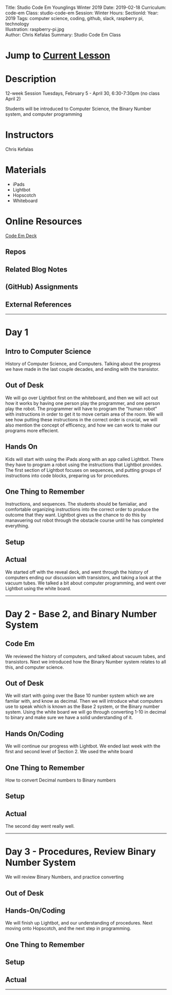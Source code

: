 Title: Studio Code Em Younglings Winter 2019
Date: 2019-02-18
Curriculum: code-em
Class: studio-code-em
Session: Winter
Hours:
SectionId:
Year: 2019
Tags: computer science, coding, github, slack, raspberry pi, technology  
Illustration: raspberry-pi.jpg  
Author: Chris Kefalas 
Summary: Studio Code Em Class

# Jump to [Current Lesson](#current)

# Description

12-week Session
Tuesdays, February 5 - April 30, 6:30-7:30pm
(no class April 2)

Students will be introduced to Computer Science, the Binary Number system, and computer programming

# Instructors

Chris Kefalas

# Materials

- iPads
- Lightbot
- Hopscotch
- Whiteboard 

# Online Resources

[Code Em Deck](decks/code-em.html)

## Repos

## Related Blog Notes

## (GitHub) Assignments

## External References

----

# Day 1

## Intro to Computer Science

History of Computer Science, and Computers. Talking about the progress we have made in the last couple decades, and ending with the transistor. 


## Out of Desk

We will go over Lightbot first on the whiteboard, and then we will act out how it works by having one person play the programmer, and one person play the robot. The programmer will have to program the "human robot" with instructions in order to get it to move certain area of the room. We will see how putting these instructions in the correct order is crucial, we will also mention the concept of efficency, and how we can work to make our programs more effecient. 

## Hands On

Kids will start with using the iPads along with an app called Lightbot. There they have to program a robot using the instructions that Lightbot provides. The first section of Lightbot focuses on sequences, and putting groups of instructions into code blocks, preparing us for procedures. 

## One Thing to Remember

Instructions, and sequences. The students should be famialiar, and comfortable organizing instructions into the correct order to produce the outcome that they want. Lightbot gives us the chance to do this by manavuering out robot through the obstacle course until he has completed everything. 

## Setup

## Actual

We started off with the reveal deck, and went through the history of computers ending our discussion with transistors, and taking a look at the vacuum tubes. We talked a bit about computer programming, and went over Lightbot using the white board. 

----

# Day 2 - Base 2, and Binary Number System

## Code Em

We reviewed the history of computers, and talked about vacuum tubes, and transistors. Next we introduced how the Binary Number system relates to all this, and computer science. 

## Out of Desk

We will start with going over the Base 10 number system which we are familar with, and know as decimal. Then we will introduce what computers use to speak which is known as the Base 2 system, or the Binary number system. Using the white board we will go through converting 1-10 in decimal to binary and make sure we have a solid understanding of it. 

## Hands On/Coding
We will continue our progress with Lightbot. We ended last week with the first and second level of Section 2. We used the white board 


## One Thing to Remember

How to convert Decimal numbers to Binary numbers


## Setup

## Actual

The second day went really well. 

----

# Day 3 - Procedures, Review Binary Number System

We will review Binary Numbers, and practice converting

## Out of Desk

## Hands-On/Coding

We will finish up Lightbot, and our understanding of procedures. Next moving onto Hopscotch, and the next step in programming. 


## One Thing to Remember

## Setup

## Actual

----